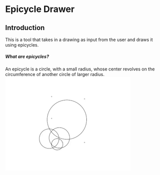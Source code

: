# Epicycle Drawer

## Introduction
This is a tool that takes in a drawing as input from the user and draws it using epicycles.
##### What are epicycles?
An epicycle is a circle, with a small radius, whose center revolves on the circumference of another circle of larger radius.
![epicycle-gif](img/epicycles.gif)
